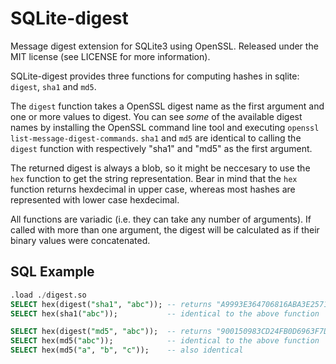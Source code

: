 SQLite-digest
=============
Message digest extension for SQLite3 using OpenSSL. Released under the MIT license (see LICENSE for more information).

SQLite-digest provides three functions for computing hashes in sqlite: `digest`, `sha1` and `md5`.

The `digest` function takes a OpenSSL digest name as the first argument and one or more values to digest. You can see *some* of the available digest names by installing the OpenSSL command line tool and executing `openssl list-message-digest-commands`. `sha1` and `md5` are identical to calling the `digest` function with respectively "sha1" and "md5" as the first argument.

The returned digest is always a blob, so it might be neccesary to use the `hex` function to get the string representation. Bear in mind that the `hex` function returns hexdecimal in upper case, whereas most hashes are represented with lower case hexdecimal.

All functions are variadic (i.e. they can take any number of arguments). If called with more than one argument, the digest will be calculated as if their binary values were concatenated.

SQL Example
-------
```sql
.load ./digest.so
SELECT hex(digest("sha1", "abc")); -- returns "A9993E364706816ABA3E25717850C26C9CD0D89D"
SELECT hex(sha1("abc"));           -- identical to the above function

SELECT hex(digest("md5", "abc"));  -- returns "900150983CD24FB0D6963F7D28E17F72"
SELECT hex(md5("abc"));            -- identical to the above function
SELECT hex(md5("a", "b", "c"));    -- also identical
```
